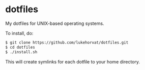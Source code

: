 dotfiles
========

My dotfiles for UNIX-based operating systems.

To install, do:

```bash
$ git clone https://github.com/lukehorvat/dotfiles.git
$ cd dotfiles
$ ./install.sh
```

This will create symlinks for each dotfile to your home directory.
